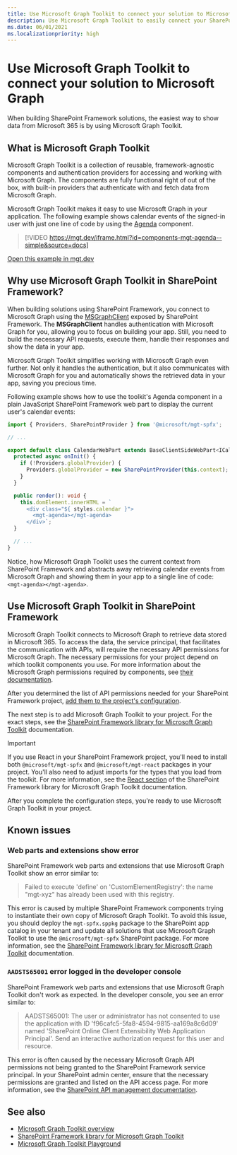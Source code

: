 ```yaml
---
title: Use Microsoft Graph Toolkit to connect your solution to Microsoft Graph
description: Use Microsoft Graph Toolkit to easily connect your SharePoint Framework web parts and extensions to Microsoft Graph.
ms.date: 06/01/2021
ms.localizationpriority: high
---
```


# Use Microsoft Graph Toolkit to connect your solution to Microsoft Graph

When building SharePoint Framework solutions, the easiest way to show data from Microsoft 365 is by using Microsoft Graph Toolkit.

## What is Microsoft Graph Toolkit

Microsoft Graph Toolkit is a collection of reusable, framework-agnostic components and authentication providers for accessing and working with Microsoft Graph. The components are fully functional right of out of the box, with built-in providers that authenticate with and fetch data from Microsoft Graph.

Microsoft Graph Toolkit makes it easy to use Microsoft Graph in your application. The following example shows calendar events of the signed-in user with just one line of code by using the [Agenda](/graph/toolkit/components/agenda?WT.mc_id=m365-29707-wmastyka) component.

> [!VIDEO https://mgt.dev/iframe.html?id=components-mgt-agenda--simple&source=docs]

[Open this example in mgt.dev](https://mgt.dev/?path=/story/components-mgt-agenda--simple&source=docs)

## Why use Microsoft Graph Toolkit in SharePoint Framework?

When building solutions using SharePoint Framework, you connect to Microsoft Graph using the [MSGraphClient](./use-msgraph.md) exposed by SharePoint Framework. The **MSGraphClient** handles authentication with Microsoft Graph for you, allowing you to focus on building your app. Still, you need to build the necessary API requests, execute them, handle their responses and show the data in your app.

Microsoft Graph Toolkit simplifies working with Microsoft Graph even further. Not only it handles the authentication, but it also communicates with Microsoft Graph for you and automatically shows the retrieved data in your app, saving you precious time.

Following example shows how to use the toolkit's Agenda component in a plain JavaScript SharePoint Framework web part to display the current user's calendar events:

```typescript
import { Providers, SharePointProvider } from '@microsoft/mgt-spfx';

// ...

export default class CalendarWebPart extends BaseClientSideWebPart<ICalendarWebPartProps> {
  protected async onInit() {
    if (!Providers.globalProvider) {
      Providers.globalProvider = new SharePointProvider(this.context);
    }
  }

  public render(): void {
    this.domElement.innerHTML = `
      <div class="${ styles.calendar }">
        <mgt-agenda></mgt-agenda>
      </div>`;
  }

  // ...
}
```

Notice, how Microsoft Graph Toolkit uses the current context from SharePoint Framework and abstracts away retrieving calendar events from Microsoft Graph and showing them in your app to a single line of code: `<mgt-agenda></mgt-agenda>`.

## Use Microsoft Graph Toolkit in SharePoint Framework

Microsoft Graph Toolkit connects to Microsoft Graph to retrieve data stored in Microsoft 365. To access the data, the service principal, that facilitates the communication with APIs, will require the necessary API permissions for Microsoft Graph. The necessary permissions for your project depend on which toolkit components you use. For more information about the Microsoft Graph permissions required by components, see [their documentation](/graph/toolkit/overview?WT.mc_id=m365-29707-wmastyka).

After you determined the list of API permissions needed for your SharePoint Framework project, [add them to the project's configuration](./use-aadhttpclient.md#request-permissions-to-an-azure-ad-application).

The next step is to add Microsoft Graph Toolkit to your project. For the exact steps, see the [SharePoint Framework library for Microsoft Graph Toolkit](/graph/toolkit/get-started/mgt-spfx?WT.mc_id=m365-29707-wmastyka) documentation.

> [!IMPORTANT]
> If you use React in your SharePoint Framework project, you'll need to install both `@microsoft/mgt-spfx` and `@microsoft/mgt-react` packages in your project. You'll also need to adjust imports for the types that you load from the toolkit. For more information, see the [React section](/graph/toolkit/get-started/mgt-spfx?WT.mc_id=m365-29707-wmastyka#react) of the SharePoint Framework library for Microsoft Graph Toolkit documentation.

After you complete the configuration steps, you're ready to use Microsoft Graph Toolkit in your project.

## Known issues

### Web parts and extensions show error

SharePoint Framework web parts and extensions that use Microsoft Graph Toolkit show an error similar to:

> Failed to execute 'define' on 'CustomElementRegistry': the name "mgt-xyz" has already been used with this registry.

This error is caused by multiple SharePoint Framework components trying to instantiate their own copy of Microsoft Graph Toolkit. To avoid this issue, you should deploy the `mgt-spfx.sppkg` package to the SharePoint app catalog in your tenant and update all solutions that use Microsoft Graph Toolkit to use the `@microsoft/mgt-spfx` SharePoint package. For more information, see the [SharePoint Framework library for Microsoft Graph Toolkit](/graph/toolkit/get-started/mgt-spfx?WT.mc_id=m365-29707-wmastyka) documentation.

### `AADSTS65001` error logged in the developer console

SharePoint Framework web parts and extensions that use Microsoft Graph Toolkit don't work as expected. In the developer console, you see an error similar to:

> AADSTS65001: The user or administrator has not consented to use the application with ID 'f96cafc5-5fa8-4594-9815-aa169a8c6d09' named 'SharePoint Online Client Extensibility Web Application Principal'. Send an interactive authorization request for this user and resource.

This error is often caused by the necessary Microsoft Graph API permissions not being granted to the SharePoint Framework service principal. In your SharePoint admin center, ensure that the necessary permissions are granted and listed on the API access page. For more information, see the [SharePoint API management documentation](/sharepoint/api-access?WT.mc_id=m365-29707-wmastyka).

## See also

- [Microsoft Graph Toolkit overview](/graph/toolkit/overview?WT.mc_id=m365-29707-wmastyka)
- [SharePoint Framework library for Microsoft Graph Toolkit](/graph/toolkit/get-started/mgt-spfx?WT.mc_id=m365-29707-wmastyka)
- [Microsoft Graph Toolkit Playground](https://mgt.dev/?path=/story/samples-general--login-to-show-agenda)
